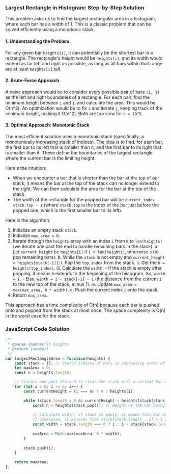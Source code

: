 ### Largest Rectangle in Histogram: Step-by-Step Solution

This problem asks us to find the largest rectangular area in a histogram, where each bar has a width of 1. This is a classic problem that can be solved efficiently using a monotonic stack.

#### 1. Understanding the Problem

For any given bar `heights[i]`, it can potentially be the shortest bar in a rectangle. The rectangle's height would be `heights[i]`, and its width would extend as far left and right as possible, as long as all bars within that range are at least `heights[i]` tall.

#### 2. Brute-Force Approach

A naive approach would be to consider every possible pair of bars `(i, j)` as the left and right boundaries of a rectangle. For each pair, find the minimum height between `i` and `j`, and calculate the area. This would be O(n^3). An optimization would be to fix `i` and iterate `j`, keeping track of the minimum height, making it O(n^2). Both are too slow for `n = 10^5`.

#### 3. Optimal Approach: Monotonic Stack

The most efficient solution uses a monotonic stack (specifically, a monotonically increasing stack of indices). The idea is to find, for each bar, the first bar to its left that is smaller than it, and the first bar to its right that is smaller than it. These define the boundaries of the largest rectangle where the current bar is the limiting height.

Here's the intuition:
- When we encounter a bar that is shorter than the bar at the top of our stack, it means the bar at the top of the stack can no longer extend to the right. We can then calculate the area for the bar at the top of the stack.
- The width of the rectangle for the popped bar will be `current_index - stack.top - 1` (where `stack.top` is the index of the bar just before the popped one, which is the first smaller bar to its left).

Here is the algorithm:

1.  Initialize an empty stack `stack`.
2.  Initialize `max_area = 0`.
3.  Iterate through the `heights` array with an index `i` from `0` to `len(heights)` (we iterate one past the end to handle remaining bars in the stack).
    a. Let `current_height` be `heights[i]` if `i < len(heights)`, otherwise `0` (to pop remaining bars).
    b. While the `stack` is not empty and `current_height < heights[stack[-1]]`:
        i. Pop the `top_index` from the stack.
        ii. Get the `h = heights[top_index]`.
        iii. Calculate the `width`:
            - If the stack is empty after popping, it means `h` extends to the beginning of the histogram. So, `width = i`.
            - Else, `width = i - stack[-1] - 1` (the distance from the current `i` to the new top of the stack, minus 1).
        iv. Update `max_area = max(max_area, h * width)`.
    c. Push the current index `i` onto the stack.
4.  Return `max_area`.

This approach has a time complexity of O(n) because each bar is pushed onto and popped from the stack at most once. The space complexity is O(n) in the worst case for the stack.

### JavaScript Code Solution

```javascript
/**
 * @param {number[]} heights
 * @return {number}
 */
var largestRectangleArea = function(heights) {
    const stack = []; // Stores indices of bars in increasing order of height
    let maxArea = 0;
    const n = heights.length;

    // Iterate one past the end to clear the stack with a virtual bar of height 0
    for (let i = 0; i <= n; i++) {
        const currentHeight = (i === n) ? 0 : heights[i];

        while (stack.length > 0 && currentHeight < heights[stack[stack.length - 1]]) {
            const h = heights[stack.pop()]; // Height of the bar being popped
            
            // Calculate width: if stack is empty, it means this bar extends to the beginning
            // otherwise, it extends from stack[stack.length - 1] + 1 to i - 1
            const width = stack.length === 0 ? i : i - stack[stack.length - 1] - 1;
            
            maxArea = Math.max(maxArea, h * width);
        }
        
        stack.push(i);
    }
    
    return maxArea;
};
```
